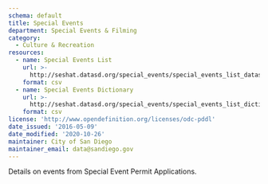 ```yaml
---
schema: default
title: Special Events
department: Special Events & Filming
category:
  - Culture & Recreation
resources:
  - name: Special Events List
    url: >-
      http://seshat.datasd.org/special_events/special_events_list_datasd_v1.csv
    format: csv
  - name: Special Events Dictionary
    url: >-
      http://seshat.datasd.org/special_events/special_events_list_dictionary.csv
    format: csv
license: 'http://www.opendefinition.org/licenses/odc-pddl'
date_issued: '2016-05-09'
date_modified: '2020-10-26'
maintainer: City of San Diego
maintainer_email: data@sandiego.gov
---
```

Details on events from Special Event Permit Applications.
